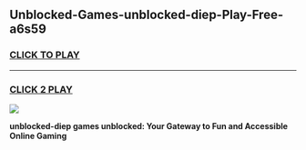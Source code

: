 
## Unblocked-Games-unblocked-diep-Play-Free-a6s59
<h3>
<a href="https://premium76.site?title=unblocked-diep&ref=21A">CLICK TO PLAY</a></h3>
<hr>

<h3>
<a href="https://premium76.site?title=unblocked-diep&ref=21A">CLICK 2 PLAY</a>
  
</h3>

<a href="https://premium76.site?title=unblocked-diep&ref=21A"><img src="https://clearcache.store/games.png"></a>


**unblocked-diep games unblocked: Your Gateway to Fun and Accessible Online Gaming**
